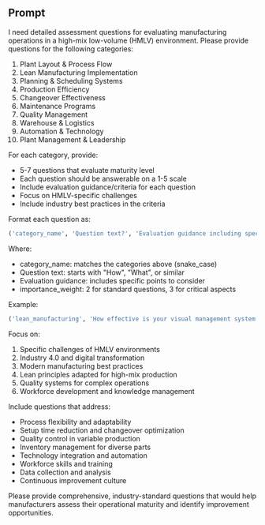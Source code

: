 ## Prompt

I need detailed assessment questions for evaluating manufacturing operations in a high-mix low-volume (HMLV) environment. Please provide questions for the following categories:

1. Plant Layout & Process Flow
2. Lean Manufacturing Implementation
3. Planning & Scheduling Systems
4. Production Efficiency
5. Changeover Effectiveness
6. Maintenance Programs
7. Quality Management
8. Warehouse & Logistics
9. Automation & Technology
10. Plant Management & Leadership

For each category, provide:
- 5-7 questions that evaluate maturity level
- Each question should be answerable on a 1-5 scale
- Include evaluation guidance/criteria for each question
- Focus on HMLV-specific challenges
- Include industry best practices in the criteria

Format each question as:
```sql
('category_name', 'Question text?', 'Evaluation guidance including specific criteria to consider', importance_weight)
```

Where:
- category_name: matches the categories above (snake_case)
- Question text: starts with "How", "What", or similar
- Evaluation guidance: includes specific points to consider
- importance_weight: 2 for standard questions, 3 for critical aspects

Example:
```sql
('lean_manufacturing', 'How effective is your visual management system for high-mix production?', 'Consider setup instructions, quality standards, production status boards, and work instructions. Evaluate clarity, accessibility, and regular updates.', 2)
```

Focus on:
1. Specific challenges of HMLV environments
2. Industry 4.0 and digital transformation
3. Modern manufacturing best practices
4. Lean principles adapted for high-mix production
5. Quality systems for complex operations
6. Workforce development and knowledge management

Include questions that address:
- Process flexibility and adaptability
- Setup time reduction and changeover optimization
- Quality control in variable production
- Inventory management for diverse parts
- Technology integration and automation
- Workforce skills and training
- Data collection and analysis
- Continuous improvement culture

Please provide comprehensive, industry-standard questions that would help manufacturers assess their operational maturity and identify improvement opportunities. 